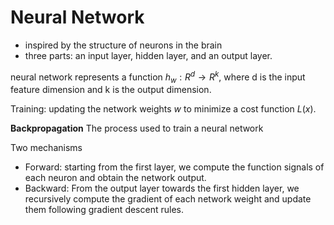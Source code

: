 # Neural Network
- inspired by the structure of neurons in the brain
- three parts: an input layer, hidden layer, and an output layer.

neural network represents a function $h_w : R^d \rightarrow R^k$, where d is the input feature dimension and k is the output dimension.

Training: updating the network weights $w$ to minimize a cost function $L(x)$.

**Backpropagation**
The process used to train a neural network

Two mechanisms
- Forward: starting from the first layer, we compute the function signals of each neuron and obtain the network output.
- Backward: From the output layer towards the first hidden layer, we recursively compute the gradient of each network weight and update them following gradient descent rules.

